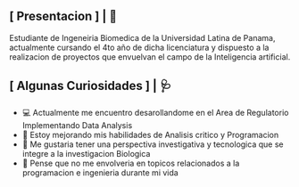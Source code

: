 ## [ Presentacion ] | 🩻

Estudiante de Ingeneiria Biomedica de la Universidad Latina de Panama, actualmente cursando el 4to año de dicha licenciatura y dispuesto a la realizacion de proyectos que envuelvan el campo de la Inteligencia artificial.

## [ Algunas Curiosidades ] | 🩺

- 💻 Actualmente me encuentro desarollandome en el Area de Regulatorio Implementando Data Analysis
- 💎 Estoy mejorando mis habilidades de Analisis critico y Programacion
- 🧬 Me gustaria tener una perspectiva investigativa y tecnologica que se integre a la investigacion Biologica
- 🔬 Pense que no me envolveria en topicos relacionados a la programacion e ingenieria durante mi vida


